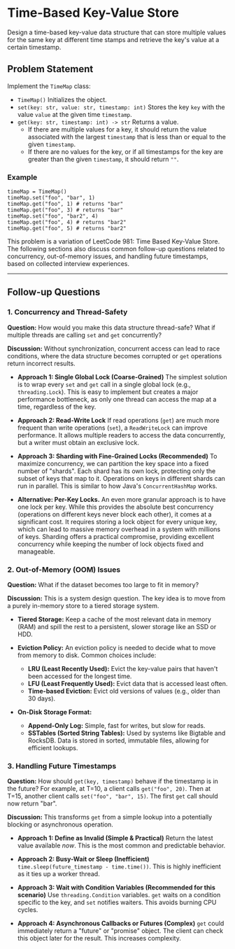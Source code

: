 # Time-Based Key-Value Store

Design a time-based key-value data structure that can store multiple values for the same key at different time stamps and retrieve the key's value at a certain timestamp.

## Problem Statement

Implement the `TimeMap` class:

-   `TimeMap()` Initializes the object.
-   `set(key: str, value: str, timestamp: int)` Stores the key `key` with the value `value` at the given time `timestamp`.
-   `get(key: str, timestamp: int) -> str` Returns a value.
    -   If there are multiple values for a key, it should return the value associated with the largest `timestamp` that is less than or equal to the given `timestamp`.
    -   If there are no values for the key, or if all timestamps for the key are greater than the given `timestamp`, it should return `""`.

### Example

```
timeMap = TimeMap()
timeMap.set("foo", "bar", 1)
timeMap.get("foo", 1) # returns "bar"
timeMap.get("foo", 3) # returns "bar"
timeMap.set("foo", "bar2", 4)
timeMap.get("foo", 4) # returns "bar2"
timeMap.get("foo", 5) # returns "bar2"
```

This problem is a variation of LeetCode 981: Time Based Key-Value Store. The following sections also discuss common follow-up questions related to concurrency, out-of-memory issues, and handling future timestamps, based on collected interview experiences.

---

## Follow-up Questions

### 1. Concurrency and Thread-Safety

**Question:** How would you make this data structure thread-safe? What if multiple threads are calling `set` and `get` concurrently?

**Discussion:**
Without synchronization, concurrent access can lead to race conditions, where the data structure becomes corrupted or `get` operations return incorrect results.

-   **Approach 1: Single Global Lock (Coarse-Grained)**
    The simplest solution is to wrap every `set` and `get` call in a single global lock (e.g., `threading.Lock`). This is easy to implement but creates a major performance bottleneck, as only one thread can access the map at a time, regardless of the key.

-   **Approach 2: Read-Write Lock**
    If read operations (`get`) are much more frequent than write operations (`set`), a `ReadWriteLock` can improve performance. It allows multiple readers to access the data concurrently, but a writer must obtain an exclusive lock.

-   **Approach 3: Sharding with Fine-Grained Locks (Recommended)**
    To maximize concurrency, we can partition the key space into a fixed number of "shards". Each shard has its own lock, protecting only the subset of keys that map to it. Operations on keys in different shards can run in parallel. This is similar to how Java's `ConcurrentHashMap` works.

-   **Alternative: Per-Key Locks.** An even more granular approach is to have one lock per key. While this provides the absolute best concurrency (operations on different keys never block each other), it comes at a significant cost. It requires storing a lock object for every unique key, which can lead to massive memory overhead in a system with millions of keys. Sharding offers a practical compromise, providing excellent concurrency while keeping the number of lock objects fixed and manageable.

### 2. Out-of-Memory (OOM) Issues

**Question:** What if the dataset becomes too large to fit in memory?

**Discussion:**
This is a system design question. The key idea is to move from a purely in-memory store to a tiered storage system.

-   **Tiered Storage:** Keep a cache of the most relevant data in memory (RAM) and spill the rest to a persistent, slower storage like an SSD or HDD.

-   **Eviction Policy:** An eviction policy is needed to decide what to move from memory to disk. Common choices include:
    -   **LRU (Least Recently Used):** Evict the key-value pairs that haven't been accessed for the longest time.
    -   **LFU (Least Frequently Used):** Evict data that is accessed least often.
    -   **Time-based Eviction:** Evict old versions of values (e.g., older than 30 days).

-   **On-Disk Storage Format:**
    -   **Append-Only Log:** Simple, fast for writes, but slow for reads.
    -   **SSTables (Sorted String Tables):** Used by systems like Bigtable and RocksDB. Data is stored in sorted, immutable files, allowing for efficient lookups.

### 3. Handling Future Timestamps

**Question:** How should `get(key, timestamp)` behave if the timestamp is in the future? For example, at T=10, a client calls `get("foo", 20)`. Then at T=15, another client calls `set("foo", "bar", 15)`. The first `get` call should now return "bar".

**Discussion:**
This transforms `get` from a simple lookup into a potentially blocking or asynchronous operation.

-   **Approach 1: Define as Invalid (Simple & Practical)**
    Return the latest value available *now*. This is the most common and predictable behavior.

-   **Approach 2: Busy-Wait or Sleep (Inefficient)**
    `time.sleep(future_timestamp - time.time())`. This is highly inefficient as it ties up a worker thread.

-   **Approach 3: Wait with Condition Variables (Recommended for this scenario)**
    Use `threading.Condition` variables. `get` waits on a condition specific to the key, and `set` notifies waiters. This avoids burning CPU cycles.

-   **Approach 4: Asynchronous Callbacks or Futures (Complex)**
    `get` could immediately return a "future" or "promise" object. The client can check this object later for the result. This increases complexity.
